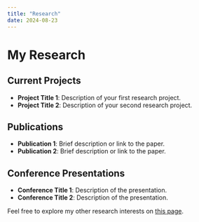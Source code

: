 ```yaml
---
title: "Research"
date: 2024-08-23
---
```


# My Research

## Current Projects
- **Project Title 1**: Description of your first research project.
- **Project Title 2**: Description of your second research project.

## Publications
- **Publication 1**: Brief description or link to the paper.
- **Publication 2**: Brief description or link to the paper.

## Conference Presentations
- **Conference Title 1**: Description of the presentation.
- **Conference Title 2**: Description of the presentation.

Feel free to explore my other research interests on [this page](research/other-research/).
